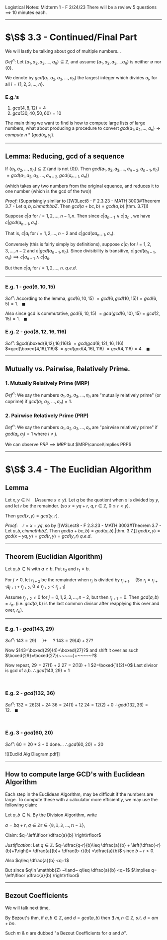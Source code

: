 Logistical Notes: Midterm 1 - F 2/24/23
There will be a review
5 questions $\implies$ 10 minutes each.

---
# $\S$ 3.3 - Continued/Final Part
We will lastly be talking about gcd of multiple numbers...

$Def^n:$ Let $\{a_{1},a_{2},a_{3},...,a_{n}\}\subseteq \mathbb{Z},$ and assume $\{a_{1},a_{2},a_{3},...a_{n}\}$ is neither $\emptyset$ nor $\{0\}$.

We denote by $gcd(a_{1},a_{2},a_{3},...,a_{n})$
the largest integer which divides $a_{i},$ for all $i=\{1,2,3,...,n\}$.

### E.g.'s
1. $gcd(4,8,12)=4$
2. $gcd(30,40,50,60)=10$

The main thing we want to find is how to compute large lists of large numbers, what about producing a procedure to convert 
$gcd(a_{1},a_{2},...,a_{n})\rightarrow compute~n*\{gcd(x_{i},y_{j}\}.$

---
## Lemma: Reducing, gcd of a sequence
If $\{a_{1},a_{2},...,a_{n}\} \subseteq \mathbb{Z}$ (and is not $\{0\}$).
Then $gcd(a_{1},a_{2},a_{3},...,a_{n-2},a_{n-1},a_{n})$
$=gcd(a_{1},a_{2},a_{3},...,a_{n-2},gcd(a_{n-1},a_{n}))$

(which takes any two numbers from the original equence, and reduces it to one number (which is the gcd of the two))

$Proof:$ (Supprisingly similar to [[W3Lect8 - F 2.3.23 - MATH 3003#Theorem 3.7 - Let $a,b,c in mathbb{Z}.$ Then $gcd(a+bc,b)=gcd(a,b)$.|thm. 3.7]])

Suppose $c|a$ for $i=1,2,...,n-1,n$.
Then since $c|a_{n-1} ~\land~c|a_{n}~,$
we have $c|gcd(a_{n-1},a_{n}).$

That is, $c|a_{i}$ for $i=1,2,...,n-2$ and $c|gcd(aa_{n-1},a_{n}).$

Conversely (this is fairly simply by definitions), 
suppose $c|a_{i}$ for $i=1,2,3,...,n-2$
and $c|gcd(a_{n-1},a_{n}).$ Since divisibility is transitive,
$c|gcd(a_{n-1},a_{n})\implies c|a_{n-1} ~\land~ c|a_{n}.$

But then $c|a_{i}$ for $i=1,2,...,n$.
$q.e.d.$

---

### E.g. 1 - $gcd(6,10,15)$

$Sol^n:$
According to the lemma, $gcd(6,10,15)$
$=gcd(6,gcd(10,15))=gcd(6,5)=1.~~~\blacksquare$

Also since gcd is commutative, $gcd(6,10,15)$
$=gcd(gcd(6,10),15)=gcd(2,15)=1.~~~\blacksquare$


### E.g. 2 - $gcd(8,12,16,116)$
$Sol^n:$
$gcd(\boxed{8,12},16,116)$
$=gcd(gcd(8,12),16,116)$
$=gcd(\boxed{4,16},116)$
$=gcd(gcd(4,16),116)$
$=gcd(4,116)=4.~~~\blacksquare$


---
## Mutually vs. Pairwise, Relatively Prime.

### 1. Mutually Relatively Prime (MRP)
$Def^n:$ We say the numbers $a_{1},a_{2},a_{3},...,a_{n}$
are "mutually relatively prime" (or coprime) if $gcd(a_{1},a_{2},...,a_{n})=1.$

### 2. Pairwise Relatively Prime (PRP)
$Def^n:$ We say the numbers $a_{1},a_{2},a_{3},...,a_{n}$
are "pairwise relatively prime" if $gcd(a_{i},a_{j})=1$ where $i\neq j.$

We can observe
$PRP\implies MRP$
but 
$MRP\cancel\implies PRP$


---

# $\S$ 3.4 - The Euclidian Algorithm
## Lemma
Let $x,y\in \mathbb{N}~~~$ (Assume $x\geq y$).
Let $q$ be the quotient when $x$ is divided by $y,$
and let $r$ be the remainder.
(so $x=yq+r,~q,r\in \mathbb{Z},~0\leq r < y$).

Then $gcd(x,y)=gcd(y,r).$

$Proof:~~~$ $r=x-yq,$ so by [[W3Lect8 - F 2.3.23 - MATH 3003#Theorem 3.7 - Let $a,b,c in mathbb{Z}.$ Then $gcd(a+bc,b)=gcd(a,b)$.|thm. 3.7,]]
$gcd(x,y)=gcd(x-yq,y)=gcd(r,y)=gcd(y,r)$
$q.e.d.$


---
## Theorem (Euclidian Algorithm)
Let $a,b \in \mathbb{N}$ with $a\geq b.$
Put $r_{0}$ and $r_{1}=b.$

For $j\geq 0,$ let $r_{j+2}$ be the remainder when $r_{j}$ is
divided by $r_{j+1}.~~~$ (So $r_{j}=r_{j+1}q_{j+1}+r_{j+2},~0\leq r_{j+2}<r_{j+1}$)

Assume $r_{j+2}\neq 0$ for $j=0,1,2,3,...,n-2,$
but then $r_{j+1}=0.$ Then $gcd(a,b)=r_{n}.$ 
(i.e. $gcd(a,b)$ is the last common divisor after reapplying this over and over, $r_{n}$).

---
### E.g. 1 - $gcd(143,29)$
$Sol^n:$
$143=29(~~~~~)+~~~~~?$
$143=29(4)+27?$

Now
$143=\boxed{29}(4)+\boxed{27}?$
and shift it over as such
$\boxed{29}=\boxed{27}(~~~~~)+~~~~~?$

Now repeat,
$29=27(1)+2$
$27=2(13)+1$
$2=\boxed{1}(2)+0$
Last divisor is gcd of a,b.
$\therefore gcd(143,29)=1$

<br>

### E.g. 2 - $gcd(132,36)$
$Sol^n:$
$132=26(3)+24$
$36=24(1)+12$
$24=12(2)+0$
$\therefore gcd(132,36)=12.~~~\blacksquare$

<br>

### E.g. 3 - $gcd(60,20)$
$Sol^n:$
$60=20*3+0$ done...
$\therefore gcd(60,20)=20$

![[Euclid Alg Diagram.pdf]]

---
## How to compute large GCD's with Euclidean Algorithm
Each step in the Euclidean Algorithm, may be difficult if the numbers are large. To compute these with a calculator more efficiently, we may use the following claim:

Let $a,b\in \mathbb{N}.$
By the Division Algorithm, write

$a=bq+r,~q\in \mathbb{Zr\in \{0,1,2,...,n-1\}},$

Claim: $q=\left\lfloor \dfrac{a}{b} \right\rfloor$

$Justification:$
Let $q\in \mathbb{Z}.$
$q=\dfrac{q-r}{b}\leq \dfrac{a}{b} + \left(\dfrac{-r}{b}+1\right)= \dfrac{a}{b}+ \dfrac{b-r}{b} >\dfrac{a}{b}$
since $b-r>0.$

Also
$q\leq \dfrac{a}{b} <q+1$

But since $q\in \mathbb{Z} ~\land~ q\leq \dfrac{a}{b} <q+1$
$\implies q= \left\lfloor \dfrac{a}{b} \right\rfloor$

---
## Bezout Coefficients
We will talk next time, 

By Bezout's thm, if $a,b\in \mathbb{Z},$ and $d=gcd(a,b)$
then $\exists~m,n\in \mathbb{Z},~s.t.~d=am+bn.$

Such $m$ & $n$ are dubbed "a Bezout Coefficients for $a$ and $b$". 